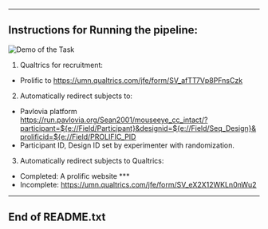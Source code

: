 ---------------------------------------------------------------
Instructions for Running the pipeline:
---------------------------------------------------------------

![Demo of the Task](https://drive.google.com/file/d/1LFHKS2tdIHiz_vBlDx_lep6iS4B-pkRs/view?usp=sharing)


1. Qualtrics for recruitment:
- Prolific to 
https://umn.qualtrics.com/jfe/form/SV_afTT7Vp8PFnsCzk


2. Automatically redirect subjects to:
- Pavlovia platform
https://run.pavlovia.org/Sean2001/mouseeye_cc_intact/?participant=${e://Field/Participant}&designid=${e://Field/Seq_Design}&prolificid=${e://Field/PROLIFIC_PID
- Participant ID, Design ID set by experimenter with randomization.


3. Automatically redirect subjects to Qualtrics:
- Completed: A prolific website *** 
- Incomplete: https://umn.qualtrics.com/jfe/form/SV_eX2X12WKLn0nWu2


---------------------------------------------------------------
End of README.txt
---------------------------------------------------------------
